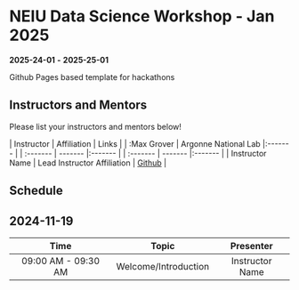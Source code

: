 # NEIU Data Science Workshop - Jan 2025

**2025-24-01**  **-** **2025-25-01** 

Github Pages based template for hackathons


## Instructors and Mentors

Please list your instructors and mentors below!

| Instructor | Affiliation | Links |
| :Max Grover | Argonne National Lab |:------- |
| :------- | ------- |:------- |
| :------- | ------- |:------- |
| Instructor Name | Lead Instructor Affiliation | [Github](https://github.com/username) |

## Schedule

## 2024-11-19

| Time                | Topic                     | Presenter        |
| :---:               |    :----:                 |    :---:         |
| 09:00 AM - 09:30 AM | Welcome/Introduction      | Instructor Name      |
